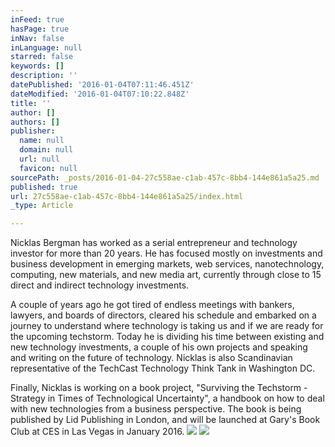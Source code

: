 ```yaml
---
inFeed: true
hasPage: true
inNav: false
inLanguage: null
starred: false
keywords: []
description: ''
datePublished: '2016-01-04T07:11:46.451Z'
dateModified: '2016-01-04T07:10:22.848Z'
title: ''
author: []
authors: []
publisher:
  name: null
  domain: null
  url: null
  favicon: null
sourcePath: _posts/2016-01-04-27c558ae-c1ab-457c-8bb4-144e861a5a25.md
published: true
url: 27c558ae-c1ab-457c-8bb4-144e861a5a25/index.html
_type: Article

---
```

Nicklas Bergman has worked as a serial entrepreneur and technology investor for more
than 20 years. He has focused mostly on investments and business development in
emerging markets, web services, nanotechnology, computing, new materials, and new
media art, currently through close to 15 direct and indirect technology investments.

A couple of years ago he got tired of endless meetings with bankers, lawyers, and boards
of directors, cleared his schedule and embarked on a journey to understand where
technology is taking us and if we are ready for the upcoming techstorm. Today he is
dividing his time between existing and new technology investments, a couple of his own
projects and speaking and writing on the future of technology. Nicklas is also Scandinavian
representative of the TechCast Technology Think Tank in Washington DC.

Finally, Nicklas is working on a book project, "Surviving the Techstorm - Strategy in Times
of Technological Uncertainty", a handbook on how to deal with new technologies from a
business perspective. The book is being published by Lid Publishing in London, and will be
launched at Gary's Book Club at CES in Las Vegas in January 2016\.
![](https://the-grid-user-content.s3-us-west-2.amazonaws.com/b8e0eb3e-7911-48b0-9c79-9debdd7724ae.jpg)
![](https://the-grid-user-content.s3-us-west-2.amazonaws.com/8318dcc2-d581-4164-8dc8-42e9903c9162.jpg)